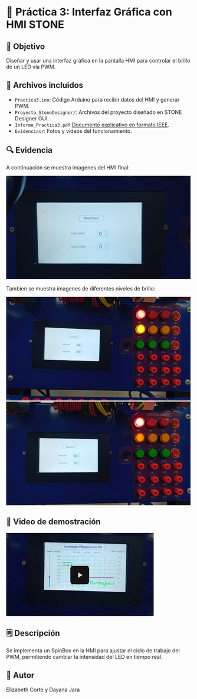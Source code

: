# 📙 Práctica 3: Interfaz Gráfica con HMI STONE

## 🎯 Objetivo
Diseñar y usar una interfaz gráfica en la pantalla HMI para controlar el brillo de un LED vía PWM.

## 📂 Archivos incluidos
- `Practica3.ino`: Código Arduino para recibir datos del HMI y generar PWM.
- `Proyecto_StoneDesigner/`: Archivos del proyecto diseñado en STONE Designer GUI.
- `Informe_Practica3.pdf`:[Documento explicativo en formato IEEE](/Informe_practicas).
- `Evidencias/`: Fotos y videos del funcionamiento.

## 🔍 Evidencia

A continuación se muestra imagenes del HMI final:

<img src="Evidencias/interfaz.jpeg" alt="Interfaz" width="500" />

Tambien se muestra imagenes de diferentes niveles de brillo:

<img src="Evidencias/practica3_01.jpeg" alt="Resultados 1" width="500" />

<img src="Evidencias/practica3_02.jpeg" alt="Resultados 2" width="500" />


## 🎥 Video de demostración

<a href="https://drive.google.com/file/d/1lpTiXqDkvRDp8XWMYF1XFe_zp0gdSeLe/view?usp=sharing">
  <img src="Evidencias/miniatura.png" alt="Ver video" width="400" />
</a>

## 🗒️ Descripción
Se implementa un SpinBox en la HMI para ajustar el ciclo de trabajo del PWM, permitiendo cambiar la intensidad del LED en tiempo real.

## 👤 Autor
Elizabeth Corte y Dayana Jara
